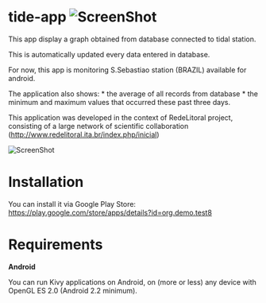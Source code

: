 tide-app  ![ScreenShot](https://raw.githubusercontent.com/mabelcalim/tide-app/master/kivy/test8/icon.jpg)
=========

This app display a graph obtained from database connected to tidal station. 

This is automatically updated every data entered in database.

For now, this app is monitoring S.Sebastiao station (BRAZIL) available for android.

The application also shows:
    * the average of all records from database
    * the minimum and maximum values that occurred these past three days.

This application was developed in the context of RedeLitoral project, consisting of a large network of scientific collaboration (http://www.redelitoral.ita.br/index.php/inicial)


![ScreenShot](https://github.com/mabelcalim/tide-app/blob/master/kivy/images/android_view.jpg)


Installation
============

You can install it via  Google Play Store:
https://play.google.com/store/apps/details?id=org.demo.test8


Requirements
============

**Android**

You can run Kivy applications on Android, on (more or less) any device with OpenGL ES 2.0 (Android 2.2 minimum). 
